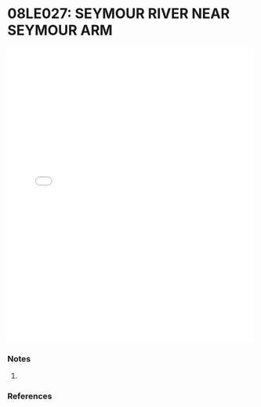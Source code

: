 # 08LE027: SEYMOUR RIVER NEAR SEYMOUR ARM

<iframe src="/distribution_estimation/_static/stations/08LE027_fdc.html" width="100%" height="600" frameborder="0"></iframe>

### Notes
1. 

### References


